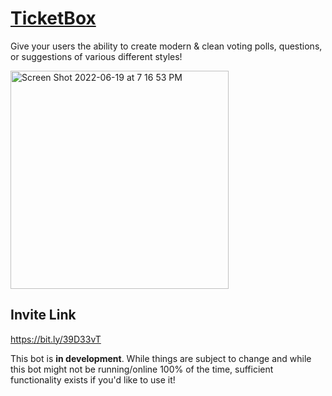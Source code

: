 <h1><ins>TicketBox</ins></h1>

Give your users the ability to create modern & clean voting polls, questions, or suggestions of various different styles!

<img width="349" alt="Screen Shot 2022-06-19 at 7 16 53 PM" src="https://user-images.githubusercontent.com/59374649/174503934-b36d1539-5faf-4655-bc22-54fdfd5e3c89.png">

<h2>Invite Link</h2>

https://bit.ly/39D33vT

This bot is <strong>in development</strong>. While things are subject to change and while this bot might not be running/online 100% of the time, sufficient functionality exists if you'd like to use it!
